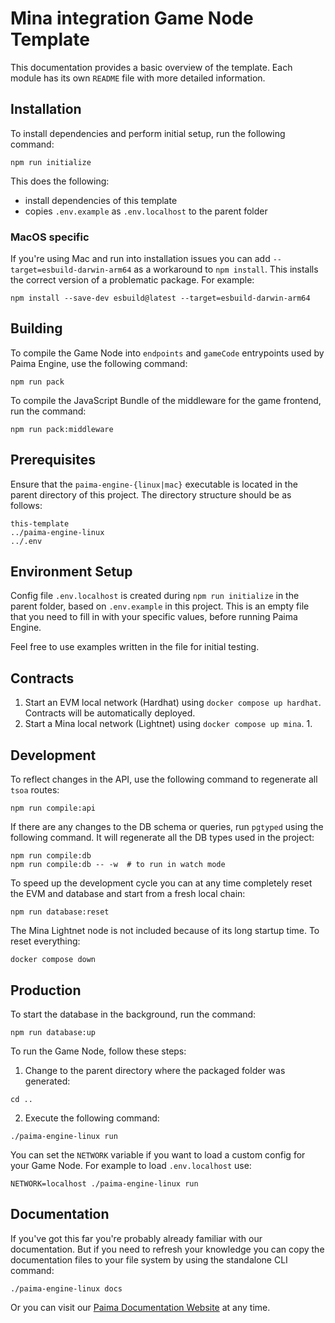 # Mina integration Game Node Template

This documentation provides a basic overview of the template. Each module has its own `README` file with more detailed information.

## Installation

To install dependencies and perform initial setup, run the following command:

```
npm run initialize
```

This does the following:

- install dependencies of this template
- copies `.env.example` as `.env.localhost` to the parent folder

### MacOS specific

If you're using Mac and run into installation issues you can add `--target=esbuild-darwin-arm64` as a workaround to `npm install`. This installs the correct version of a problematic package. For example:

```
npm install --save-dev esbuild@latest --target=esbuild-darwin-arm64
```

## Building

To compile the Game Node into `endpoints` and `gameCode` entrypoints used by Paima Engine, use the following command:

```
npm run pack
```

To compile the JavaScript Bundle of the middleware for the game frontend, run the command:

```
npm run pack:middleware
```

## Prerequisites

Ensure that the `paima-engine-{linux|mac}` executable is located in the parent directory of this project. The directory structure should be as follows:

```
this-template
../paima-engine-linux
../.env
```

## Environment Setup

Config file `.env.localhost` is created during `npm run initialize` in the parent folder, based on `.env.example` in this project. This is an empty file that you need to fill in with your specific values, before running Paima Engine.

Feel free to use examples written in the file for initial testing.

## Contracts

1. Start an EVM local network (Hardhat) using `docker compose up hardhat`. Contracts will be automatically deployed.
2. Start a Mina local network (Lightnet) using `docker compose up mina`.
    1.

## Development

To reflect changes in the API, use the following command to regenerate all `tsoa` routes:

```
npm run compile:api
```

If there are any changes to the DB schema or queries, run `pgtyped` using the following command. It will regenerate all the DB types used in the project:

```
npm run compile:db
npm run compile:db -- -w  # to run in watch mode
```

To speed up the development cycle you can at any time completely reset the EVM and database and start from a fresh local chain:

```
npm run database:reset
```

The Mina Lightnet node is not included because of its long startup time. To reset everything:

```
docker compose down
```

## Production

To start the database in the background, run the command:

```
npm run database:up
```

To run the Game Node, follow these steps:

1. Change to the parent directory where the packaged folder was generated:

```
cd ..
```

2. Execute the following command:

```
./paima-engine-linux run
```

You can set the `NETWORK` variable if you want to load a custom config for your Game Node. For example to load `.env.localhost` use:

```
NETWORK=localhost ./paima-engine-linux run
```

## Documentation

If you've got this far you're probably already familiar with our documentation. But if you need to refresh your knowledge you can copy the documentation files to your file system by using the standalone CLI command:

```
./paima-engine-linux docs
```

Or you can visit our [Paima Documentation Website](docs.paimastudios.com) at any time.
